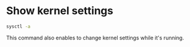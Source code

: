 # Show kernel settings
``` sh
sysctl -a
```

This command also enables to change kernel
settings while it's running.

